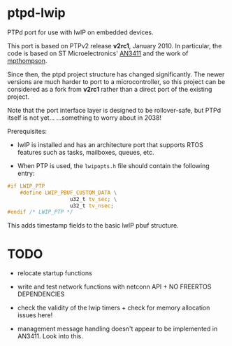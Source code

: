 # ptpd-lwip
PTPd port for use with lwIP on embedded devices.

This port is based on PTPv2 release **v2rc1**, January 2010. In particular, the code is based on ST Microelectronics' [AN3411](http://www.bdtic.com/download/ST/AN3411.pdf) and the work of [mpthompson](https://github.com/mpthompson/stm32_f4_ptpd).

Since then, the ptpd project structure has changed significantly. The newer versions are much harder to port to a microcontroller, so this project can be considered as a fork from **v2rc1** rather than a direct port of the existing project.

Note that the port interface layer is designed to be rollover-safe, but PTPd itself is not yet... ...something to worry about in 2038!

Prerequisites:

- lwIP is installed and has an architecture port that supports RTOS features such as tasks, mailboxes, queues, etc.

- When PTP is used, the ```lwipopts.h``` file should contain the following entry:

```c
#if LWIP_PTP
    #define LWIP_PBUF_CUSTOM_DATA \
                    u32_t tv_sec; \
                    u32_t tv_nsec;
#endif /* LWIP_PTP */
```

  This adds timestamp fields to the basic lwIP pbuf structure.

# TODO
- relocate startup functions
- write and test network functions with netconn API + NO FREERTOS DEPENDENCIES
- check the validity of the lwip timers + check for memory allocation issues here!

- management message handling doesn't appear to be implemented in AN3411. Look into this.
